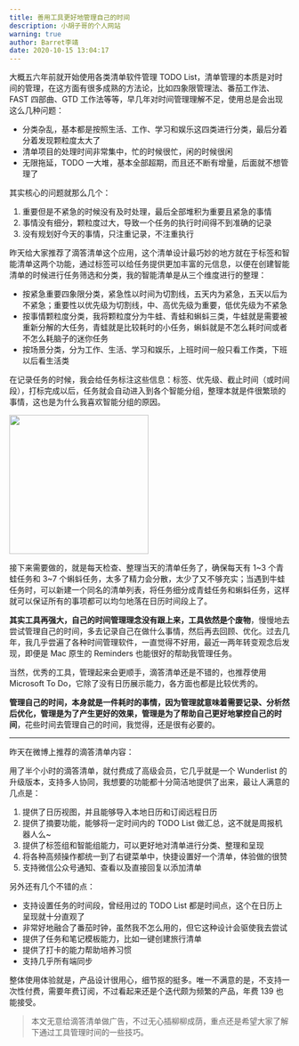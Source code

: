 ```yaml
---
title: 善用工具更好地管理自己的时间
description: 小胡子哥的个人网站
warning: true
author: Barret李靖
date: 2020-10-15 13:04:17
---
```

大概五六年前就开始使用各类清单软件管理  TODO List，清单管理的本质是对时间的管理，在这方面有很多成熟的方法论，比如四象限管理法、番茄工作法、FAST 四部曲、GTD 工作法等等，早几年对时间管理理解不足，使用总是会出现这么几种问题：


- 分类杂乱，基本都是按照生活、工作、学习和娱乐这四类进行分类，最后分着分着发现颗粒度太大了
- 清单项目的处理时间非常集中，忙的时候很忙，闲的时候很闲
- 无限拖延，TODO 一大堆，基本全部超期，而且还不断有增量，后面就不想管理了



其实核心的问题就那么几个：


1. 重要但是不紧急的时候没有及时处理，最后全部堆积为重要且紧急的事情
1. 事情没有细分，颗粒度过大，导致一个任务的执行时间得不到准确的记录
1. 没有规划好今天的事情，只注重记录，不注重执行



昨天给大家推荐了滴答清单这个应用，这个清单设计最巧妙的地方就在于标签和智能清单这两个功能，通过标签可以给任务提供更加丰富的元信息，以便在创建智能清单的时候进行任务筛选和分类，我的智能清单是从三个维度进行的整理：


- 按紧急重要四象限分类，紧急性以时间为切割线，五天内为紧急，五天以后为不紧急；重要性以优先级为切割线，中、高优先级为重要，低优先级为不紧急
- 按事情颗粒度分类，我将颗粒度分为牛蛙、青蛙和蝌蚪三类，牛蛙就是需要被重新分解的大任务，青蛙就是比较耗时的小任务，蝌蚪就是不怎么耗时间或者不怎么耗脑子的迷你任务
- 按场景分类，分为工作、生活、学习和娱乐，上班时间一般只看工作类，下班以后看生活类



在记录任务的时候，我会给任务标注这些信息：标签、优先级、截止时间（或时间段），打标完成以后，任务就会自动进入到各个智能分组，整理本就是件很繁琐的事情，这也是为什么我喜欢智能分组的原因。

<p><img src="https://www.barretlee.com/blogimgs/2020/10/15/manage-time.png" width="250" /></p>

接下来需要做的，就是每天检查、整理当天的清单任务了，确保每天有 1~3 个青蛙任务和 3~7 个蝌蚪任务，太多了精力会分散，太少了又不够充实；当遇到牛蛙任务时，可以新建一个同名的清单列表，将任务细分成青蛙任务和蝌蚪任务，这样就可以保证所有的事项都可以均匀地落在日历时间段上了。


**其实工具再强大，自己的时间管理理念没有跟上来，工具依然是个废物**，慢慢地去尝试管理自己的时间，多去记录自己在做什么事情，然后再去回顾、优化。过去几年，我几乎尝遍了各种时间管理软件，一直觉得不好用，最近一两年转变观念后发现，即便是 Mac 原生的 Reminders 也能很好的帮助我管理任务。


当然，优秀的工具，管理起来会更顺手，滴答清单还是不错的，也推荐使用 Microsoft To Do，它除了没有日历展示能力，各方面也都是比较优秀的。


**管理自己的时间，本身就是一件耗时的事情，因为管理就意味着需要记录、分析然后优化，管理是为了产生更好的效果，管理是为了帮助自己更好地掌控自己的时间**，花些时间去管理自己的时间，我觉得，还是很有必要的。



---



昨天在微博上推荐的滴答清单内容：


用了半个小时的滴答清单，就付费成了高级会员，它几乎就是一个 Wunderlist 的升级版本，支持多人协同，我想要的功能都十分简洁地提供了出来，最让人满意的几点是：


1. 提供了日历视图，并且能够导入本地日历和订阅远程日历
1. 提供了摘要功能，能够将一定时间内的 TODO List 做汇总，这不就是周报机器人么~
1. 提供了标签组和智能组能力，可以更好地对清单进行分类、整理和呈现
1. 将各种高频操作都统一到了右键菜单中，快捷设置好一个清单，体验做的很赞
1. 支持微信公众号通知、查看以及直接回复以添加清单



另外还有几个不错的点：


- 支持设置任务的时间段，曾经用过的 TODO List 都是时间点，这个在日历上呈现就十分直观了
- 非常好地融合了番茄时钟，虽然我不怎么用的，但它这种设计会驱使我去尝试
- 提供了任务和笔记模板能力，比如一键创建旅行清单
- 提供了打卡的能力帮助培养习惯
- 支持几乎所有端同步



整体使用体验就是，产品设计很用心，细节抠的挺多。唯一不满意的是，不支持一次性付费，需要年费订阅，不过看起来还是个迭代颇为频繁的产品，年费 139 也能接受。


> 本文无意给滴答清单做广告，不过无心插柳柳成荫，重点还是希望大家了解下通过工具管理时间的一些技巧。
